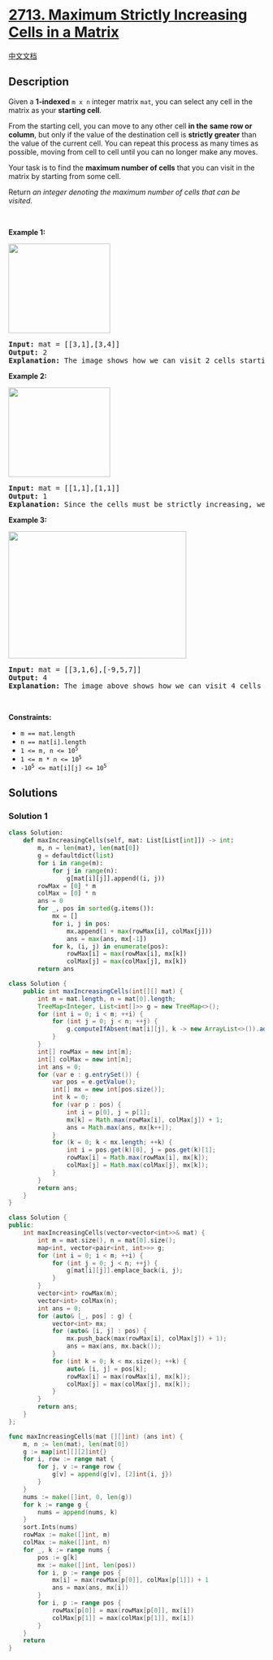 # [2713. Maximum Strictly Increasing Cells in a Matrix](https://leetcode.com/problems/maximum-strictly-increasing-cells-in-a-matrix)

[中文文档](/solution/2700-2799/2713.Maximum%20Strictly%20Increasing%20Cells%20in%20a%20Matrix/README.md)

## Description

<p>Given a <strong>1-indexed</strong>&nbsp;<code>m x n</code> integer matrix <code>mat</code>, you can select any cell in the matrix as your <strong>starting cell</strong>.</p>

<p>From the starting cell, you can move to any other cell <strong>in the</strong> <strong>same row or column</strong>, but only if the value of the destination cell is <strong>strictly greater</strong> than the value of the current cell. You can repeat this process as many times as possible, moving from cell to cell until you can no longer make any moves.</p>

<p>Your task is to find the <strong>maximum number of cells</strong> that you can visit in the matrix by starting from some cell.</p>

<p>Return <em>an integer denoting the maximum number of cells that can be visited.</em></p>

<p>&nbsp;</p>
<p><strong class="example">Example 1:</strong></p>

<p><strong class="example"><img alt="" src="https://fastly.jsdelivr.net/gh/doocs/leetcode@main/solution/2700-2799/2713.Maximum%20Strictly%20Increasing%20Cells%20in%20a%20Matrix/images/diag1drawio.png" style="width: 200px; height: 176px;" /></strong></p>

<pre>
<strong>Input:</strong> mat = [[3,1],[3,4]]
<strong>Output:</strong> 2
<strong>Explanation:</strong> The image shows how we can visit 2 cells starting from row 1, column 2. It can be shown that we cannot visit more than 2 cells no matter where we start from, so the answer is 2. 
</pre>

<p><strong class="example">Example 2:</strong></p>

<p><strong class="example"><img alt="" src="https://fastly.jsdelivr.net/gh/doocs/leetcode@main/solution/2700-2799/2713.Maximum%20Strictly%20Increasing%20Cells%20in%20a%20Matrix/images/diag3drawio.png" style="width: 200px; height: 176px;" /></strong></p>

<pre>
<strong>Input:</strong> mat = [[1,1],[1,1]]
<strong>Output:</strong> 1
<strong>Explanation:</strong> Since the cells must be strictly increasing, we can only visit one cell in this example. 
</pre>

<p><strong class="example">Example 3:</strong></p>

<p><strong class="example"><img alt="" src="https://fastly.jsdelivr.net/gh/doocs/leetcode@main/solution/2700-2799/2713.Maximum%20Strictly%20Increasing%20Cells%20in%20a%20Matrix/images/diag4drawio.png" style="width: 350px; height: 250px;" /></strong></p>

<pre>
<strong>Input:</strong> mat = [[3,1,6],[-9,5,7]]
<strong>Output:</strong> 4
<strong>Explanation:</strong> The image above shows how we can visit 4 cells starting from row 2, column 1. It can be shown that we cannot visit more than 4 cells no matter where we start from, so the answer is 4. 
</pre>

<p>&nbsp;</p>
<p><strong>Constraints:</strong></p>

<ul>
	<li><code>m == mat.length&nbsp;</code></li>
	<li><code>n == mat[i].length&nbsp;</code></li>
	<li><code>1 &lt;= m, n &lt;= 10<sup>5</sup></code></li>
	<li><code>1 &lt;= m * n &lt;= 10<sup>5</sup></code></li>
	<li><code>-10<sup>5</sup>&nbsp;&lt;= mat[i][j] &lt;= 10<sup>5</sup></code></li>
</ul>

## Solutions

### Solution 1

<!-- tabs:start -->

```python
class Solution:
    def maxIncreasingCells(self, mat: List[List[int]]) -> int:
        m, n = len(mat), len(mat[0])
        g = defaultdict(list)
        for i in range(m):
            for j in range(n):
                g[mat[i][j]].append((i, j))
        rowMax = [0] * m
        colMax = [0] * n
        ans = 0
        for _, pos in sorted(g.items()):
            mx = []
            for i, j in pos:
                mx.append(1 + max(rowMax[i], colMax[j]))
                ans = max(ans, mx[-1])
            for k, (i, j) in enumerate(pos):
                rowMax[i] = max(rowMax[i], mx[k])
                colMax[j] = max(colMax[j], mx[k])
        return ans
```

```java
class Solution {
    public int maxIncreasingCells(int[][] mat) {
        int m = mat.length, n = mat[0].length;
        TreeMap<Integer, List<int[]>> g = new TreeMap<>();
        for (int i = 0; i < m; ++i) {
            for (int j = 0; j < n; ++j) {
                g.computeIfAbsent(mat[i][j], k -> new ArrayList<>()).add(new int[] {i, j});
            }
        }
        int[] rowMax = new int[m];
        int[] colMax = new int[n];
        int ans = 0;
        for (var e : g.entrySet()) {
            var pos = e.getValue();
            int[] mx = new int[pos.size()];
            int k = 0;
            for (var p : pos) {
                int i = p[0], j = p[1];
                mx[k] = Math.max(rowMax[i], colMax[j]) + 1;
                ans = Math.max(ans, mx[k++]);
            }
            for (k = 0; k < mx.length; ++k) {
                int i = pos.get(k)[0], j = pos.get(k)[1];
                rowMax[i] = Math.max(rowMax[i], mx[k]);
                colMax[j] = Math.max(colMax[j], mx[k]);
            }
        }
        return ans;
    }
}
```

```cpp
class Solution {
public:
    int maxIncreasingCells(vector<vector<int>>& mat) {
        int m = mat.size(), n = mat[0].size();
        map<int, vector<pair<int, int>>> g;
        for (int i = 0; i < m; ++i) {
            for (int j = 0; j < n; ++j) {
                g[mat[i][j]].emplace_back(i, j);
            }
        }
        vector<int> rowMax(m);
        vector<int> colMax(n);
        int ans = 0;
        for (auto& [_, pos] : g) {
            vector<int> mx;
            for (auto& [i, j] : pos) {
                mx.push_back(max(rowMax[i], colMax[j]) + 1);
                ans = max(ans, mx.back());
            }
            for (int k = 0; k < mx.size(); ++k) {
                auto& [i, j] = pos[k];
                rowMax[i] = max(rowMax[i], mx[k]);
                colMax[j] = max(colMax[j], mx[k]);
            }
        }
        return ans;
    }
};
```

```go
func maxIncreasingCells(mat [][]int) (ans int) {
	m, n := len(mat), len(mat[0])
	g := map[int][][2]int{}
	for i, row := range mat {
		for j, v := range row {
			g[v] = append(g[v], [2]int{i, j})
		}
	}
	nums := make([]int, 0, len(g))
	for k := range g {
		nums = append(nums, k)
	}
	sort.Ints(nums)
	rowMax := make([]int, m)
	colMax := make([]int, n)
	for _, k := range nums {
		pos := g[k]
		mx := make([]int, len(pos))
		for i, p := range pos {
			mx[i] = max(rowMax[p[0]], colMax[p[1]]) + 1
			ans = max(ans, mx[i])
		}
		for i, p := range pos {
			rowMax[p[0]] = max(rowMax[p[0]], mx[i])
			colMax[p[1]] = max(colMax[p[1]], mx[i])
		}
	}
	return
}
```

<!-- tabs:end -->

<!-- end -->
